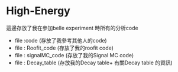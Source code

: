# High-Energy
 這邊存放了我在參加belle experiment 時所有的分析code


* file :code (存放了我參考其他人的code)
* file : Roofit_code (存放了我的roofit code)
* file : signalMC_code (存放了我的Signal MC code)
* file : Decay_table (存放我的Decay table+ 有關Decay table 的資訊)
